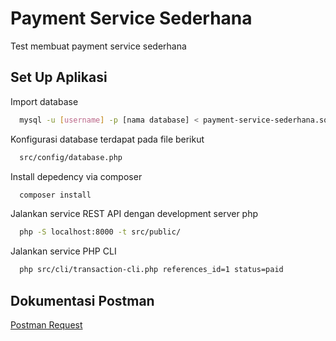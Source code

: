 
# Payment Service Sederhana

Test membuat payment service sederhana


## Set Up Aplikasi

Import database

```bash
  mysql -u [username] -p [nama database] < payment-service-sederhana.sql
```

Konfigurasi database terdapat pada file berikut

```bash
  src/config/database.php
```

Install depedency via composer

```bash
  composer install
```

Jalankan service REST API dengan development server php

```bash
  php -S localhost:8000 -t src/public/
```

Jalankan service PHP CLI

```bash
  php src/cli/transaction-cli.php references_id=1 status=paid
```
## Dokumentasi Postman

[Postman Request](https://documenter.getpostman.com/view/14496975/2s93sabDnv)

